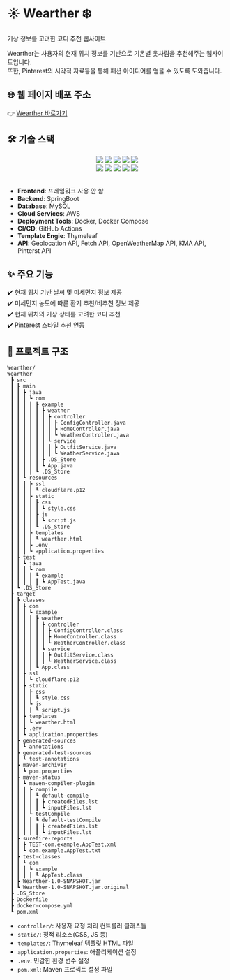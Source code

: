 # ☀️ Wearther ❄️
기상 정보를 고려한 코디 추천 웹사이트

Wearther는 사용자의 현재 위치 정보를 기반으로 기온별 옷차림을 추천해주는 웹사이트입니다.  
또한, Pinterest의 시각적 자료등을 통해 패션 아이디어를 얻을 수 있도록 도와줍니다.

## 🌐 웹 페이지 배포 주소

👉 [Wearther 바로가기](https://home.devsign.store/)

## 🛠️ 기술 스택
<div align="center">
<img src="https://img.shields.io/badge/HTML5-E34F26?style=for-the-badge&logo=html5&logoColor=white" />
<img src="https://img.shields.io/badge/CSS3-1572B6?style=for-the-badge&logo=css3&logoColor=white" />
<img src="https://img.shields.io/badge/JavaScript-F7DF1E?style=for-the-badge&logo=javascript&logoColor=black" />
<img src="https://img.shields.io/badge/SpringBoot-6DB33F?style=for-the-badge&logo=springboot&logoColor=white" />
<img src="https://img.shields.io/badge/MySQL-4479A1?style=for-the-badge&logo=mysql&logoColor=white" /> </br>
<img src="https://img.shields.io/badge/AWS-232F3E?style=for-the-badge&logo=amazonaws&logoColor=white" />
<img src="https://img.shields.io/badge/Docker-2496ED?style=for-the-badge&logo=docker&logoColor=white" />
<img src="https://img.shields.io/badge/GitHub_Actions-2088FF?style=for-the-badge&logo=github-actions&logoColor=white" />
<img src="https://img.shields.io/badge/Thymeleaf-005F0F?style=for-the-badge&logo=thymeleaf&logoColor=white" />
<img src="https://img.shields.io/badge/OpenWeather-FF6B00?style=for-the-badge&logo=openweathermap&logoColor=white" />
</div> </br>

- **Frontend**: 프레임워크 사용 안 함
- **Backend**: SpringBoot  
- **Database**: MySQL  
- **Cloud Services**: AWS  
- **Deployment Tools**: Docker, Docker Compose  
- **CI/CD**: GitHub Actions
- **Template Engie**: Thymeleaf
- **API**: Geolocation API, Fetch API, OpenWeatherMap API, KMA API, Pinterst API  


## ✨ 주요 기능

✔️ 현재 위치 기반 날씨 및 미세먼지 정보 제공  
✔️ 미세먼지 농도에 따른 환기 추천/비추천 정보 제공  
✔️ 현재 위치의 기상 상태를 고려한 코디 추천  
✔️ Pinterest 스타일 추천 연동  

## 📁 프로젝트 구조

```
Wearther/
Wearther
 ┣ src
 ┃ ┣ main
 ┃ ┃ ┣ java
 ┃ ┃ ┃ ┗ com
 ┃ ┃ ┃ ┃ ┣ example
 ┃ ┃ ┃ ┃ ┃ ┣ weather
 ┃ ┃ ┃ ┃ ┃ ┃ ┣ controller
 ┃ ┃ ┃ ┃ ┃ ┃ ┃ ┣ ConfigController.java
 ┃ ┃ ┃ ┃ ┃ ┃ ┃ ┣ HomeController.java
 ┃ ┃ ┃ ┃ ┃ ┃ ┃ ┗ WeatherController.java
 ┃ ┃ ┃ ┃ ┃ ┃ ┗ service
 ┃ ┃ ┃ ┃ ┃ ┃ ┃ ┣ OutfitService.java
 ┃ ┃ ┃ ┃ ┃ ┃ ┃ ┗ WeatherService.java
 ┃ ┃ ┃ ┃ ┃ ┣ .DS_Store
 ┃ ┃ ┃ ┃ ┃ ┗ App.java
 ┃ ┃ ┃ ┃ ┗ .DS_Store
 ┃ ┃ ┗ resources
 ┃ ┃ ┃ ┣ ssl
 ┃ ┃ ┃ ┃ ┗ cloudflare.p12
 ┃ ┃ ┃ ┣ static
 ┃ ┃ ┃ ┃ ┣ css
 ┃ ┃ ┃ ┃ ┃ ┗ style.css
 ┃ ┃ ┃ ┃ ┣ js
 ┃ ┃ ┃ ┃ ┃ ┗ script.js
 ┃ ┃ ┃ ┃ ┗ .DS_Store
 ┃ ┃ ┃ ┣ templates
 ┃ ┃ ┃ ┃ ┗ wearther.html
 ┃ ┃ ┃ ┣ .env
 ┃ ┃ ┃ ┗ application.properties
 ┃ ┣ test
 ┃ ┃ ┗ java
 ┃ ┃ ┃ ┗ com
 ┃ ┃ ┃ ┃ ┗ example
 ┃ ┃ ┃ ┃ ┃ ┗ AppTest.java
 ┃ ┗ .DS_Store
 ┣ target
 ┃ ┣ classes
 ┃ ┃ ┣ com
 ┃ ┃ ┃ ┗ example
 ┃ ┃ ┃ ┃ ┣ weather
 ┃ ┃ ┃ ┃ ┃ ┣ controller
 ┃ ┃ ┃ ┃ ┃ ┃ ┣ ConfigController.class
 ┃ ┃ ┃ ┃ ┃ ┃ ┣ HomeController.class
 ┃ ┃ ┃ ┃ ┃ ┃ ┗ WeatherController.class
 ┃ ┃ ┃ ┃ ┃ ┗ service
 ┃ ┃ ┃ ┃ ┃ ┃ ┣ OutfitService.class
 ┃ ┃ ┃ ┃ ┃ ┃ ┗ WeatherService.class
 ┃ ┃ ┃ ┃ ┗ App.class
 ┃ ┃ ┣ ssl
 ┃ ┃ ┃ ┗ cloudflare.p12
 ┃ ┃ ┣ static
 ┃ ┃ ┃ ┣ css
 ┃ ┃ ┃ ┃ ┗ style.css
 ┃ ┃ ┃ ┗ js
 ┃ ┃ ┃ ┃ ┗ script.js
 ┃ ┃ ┣ templates
 ┃ ┃ ┃ ┗ wearther.html
 ┃ ┃ ┣ .env
 ┃ ┃ ┗ application.properties
 ┃ ┣ generated-sources
 ┃ ┃ ┗ annotations
 ┃ ┣ generated-test-sources
 ┃ ┃ ┗ test-annotations
 ┃ ┣ maven-archiver
 ┃ ┃ ┗ pom.properties
 ┃ ┣ maven-status
 ┃ ┃ ┗ maven-compiler-plugin
 ┃ ┃ ┃ ┣ compile
 ┃ ┃ ┃ ┃ ┗ default-compile
 ┃ ┃ ┃ ┃ ┃ ┣ createdFiles.lst
 ┃ ┃ ┃ ┃ ┃ ┗ inputFiles.lst
 ┃ ┃ ┃ ┗ testCompile
 ┃ ┃ ┃ ┃ ┗ default-testCompile
 ┃ ┃ ┃ ┃ ┃ ┣ createdFiles.lst
 ┃ ┃ ┃ ┃ ┃ ┗ inputFiles.lst
 ┃ ┣ surefire-reports
 ┃ ┃ ┣ TEST-com.example.AppTest.xml
 ┃ ┃ ┗ com.example.AppTest.txt
 ┃ ┣ test-classes
 ┃ ┃ ┗ com
 ┃ ┃ ┃ ┗ example
 ┃ ┃ ┃ ┃ ┗ AppTest.class
 ┃ ┣ Wearther-1.0-SNAPSHOT.jar
 ┃ ┗ Wearther-1.0-SNAPSHOT.jar.original
 ┣ .DS_Store
 ┣ Dockerfile
 ┣ docker-compose.yml
 ┗ pom.xml
```

- `controller/`: 사용자 요청 처리 컨트롤러 클래스들  
- `static/`: 정적 리소스(CSS, JS 등)  
- `templates/`: Thymeleaf 템플릿 HTML 파일  
- `application.properties`: 애플리케이션 설정  
- `.env`: 민감한 환경 변수 설정  
- `pom.xml`: Maven 프로젝트 설정 파일
